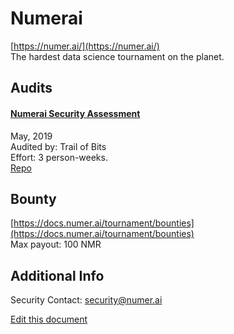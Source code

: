 
# Numerai
  
[https://numer.ai/](https://numer.ai/)<br>
The hardest data science tournament on the planet.


## Audits



#### [Numerai Security Assessment](https://github.com/trailofbits/publications/blob/master/reviews/numerai.pdf)

May, 2019<br>
Audited by: Trail of Bits<br>Effort: 3 person-weeks.<br>
[Repo](https://github.com/numerai/contract)
      

  

## Bounty

[https://docs.numer.ai/tournament/bounties](https://docs.numer.ai/tournament/bounties)<br>
Max payout: 100 NMR


## Additional Info

Security Contact: security@numer.ai


[Edit this document](https://github.com/ConsenSys/blockchainSecurityDB/blob/master/projects/numerai.json)